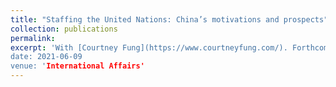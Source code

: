 ```yaml
---
title: "Staffing the United Nations: China’s motivations and prospects"
collection: publications
permalink: 
excerpt: 'With [Courtney Fung](https://www.courtneyfung.com/). Forthcoming.
date: 2021-06-09
venue: 'International Affairs'
---
```

